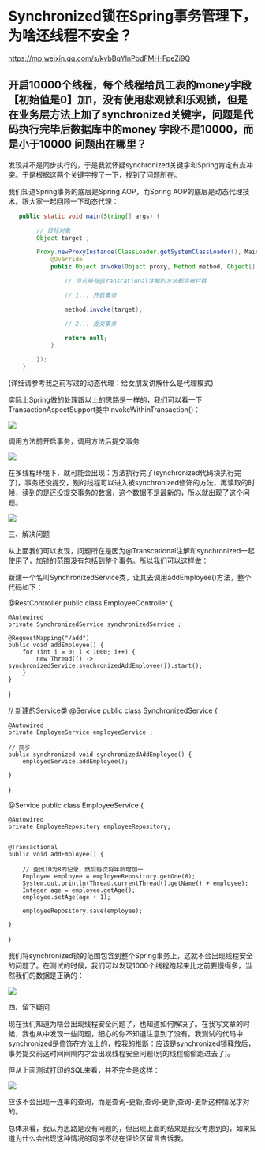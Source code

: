 # Synchronized锁在Spring事务管理下，为啥还线程不安全？

https://mp.weixin.qq.com/s/kvbBqYlnPbdFMH-FpeZi9Q

## 开启10000个线程，每个线程给员工表的money字段【初始值是0】加1，没有使用悲观锁和乐观锁，但是在业务层方法上加了synchronized关键字，问题是代码执行完毕后数据库中的money 字段不是10000，而是小于10000 问题出在哪里？
   
发现并不是同步执行的，于是我就怀疑synchronized关键字和Spring肯定有点冲突。于是根据这两个关键字搜了一下，找到了问题所在。

我们知道Spring事务的底层是Spring AOP，而Spring AOP的底层是动态代理技术。跟大家一起回顾一下动态代理：

```java
   public static void main(String[] args) {

        // 目标对象
        Object target ;

        Proxy.newProxyInstance(ClassLoader.getSystemClassLoader(), Main.class, new InvocationHandler() {
            @Override
            public Object invoke(Object proxy, Method method, Object[] args) throws Throwable {

                // 但凡带有@Transcational注解的方法都会被拦截

                // 1... 开启事务

                method.invoke(target);

                // 2... 提交事务

                return null;
            }

        });
    }
```

(详细请参考我之前写过的动态代理：给女朋友讲解什么是代理模式)

实际上Spring做的处理跟以上的思路是一样的，我们可以看一下TransactionAspectSupport类中invokeWithinTransaction()：

![](https://ws2.sinaimg.cn/large/006tKfTcly1g1czpcmouvj30u00esdip.jpg)

调用方法前开启事务，调用方法后提交事务

![](https://ws3.sinaimg.cn/large/006tKfTcly1g1czpumy32j30tr0hbabw.jpg)

在多线程环境下，就可能会出现：方法执行完了(synchronized代码块执行完了)，事务还没提交，别的线程可以进入被synchronized修饰的方法，再读取的时候，读到的是还没提交事务的数据，这个数据不是最新的，所以就出现了这个问题。


![](https://ws4.sinaimg.cn/large/006tKfTcly1g1czq5bydqj30u00f640i.jpg)

三、解决问题

从上面我们可以发现，问题所在是因为@Transcational注解和synchronized一起使用了，加锁的范围没有包括到整个事务。所以我们可以这样做：

新建一个名叫SynchronizedService类，让其去调用addEmployee()方法，整个代码如下：

@RestController
public class EmployeeController {

    @Autowired
    private SynchronizedService synchronizedService ;

    @RequestMapping("/add")
    public void addEmployee() {
        for (int i = 0; i < 1000; i++) {
            new Thread(() -> synchronizedService.synchronizedAddEmployee()).start();
        }
    }
}

// 新建的Service类
@Service
public class SynchronizedService {

    @Autowired
    private EmployeeService employeeService ;

    // 同步
    public synchronized void synchronizedAddEmployee() {
        employeeService.addEmployee();

    }
}

@Service
public class EmployeeService {

    @Autowired
    private EmployeeRepository employeeRepository;


    @Transactional
    public void addEmployee() {

        // 查出ID为8的记录，然后每次将年龄增加一
        Employee employee = employeeRepository.getOne(8);
        System.out.println(Thread.currentThread().getName() + employee);
        Integer age = employee.getAge();
        employee.setAge(age + 1);

        employeeRepository.save(employee);

    }
}

我们将synchronized锁的范围包含到整个Spring事务上，这就不会出现线程安全的问题了。在测试的时候，我们可以发现1000个线程跑起来比之前要慢得多，当然我们的数据是正确的：

![](https://ws1.sinaimg.cn/large/006tKfTcly1g1czqu55w8j309z02pt8o.jpg)

四、留下疑问

现在我们知道为啥会出现线程安全问题了，也知道如何解决了。在我写文章的时候，我也从中发现一些问题，细心的你不知道注意到了没有。我测试的代码中synchronized是修饰在方法上的，按我的推断：应该是synchronized锁释放后，事务提交前这时间间隔内才会出现线程安全问题(别的线程偷偷跑进去了)。

但从上面测试打印的SQL来看，并不完全是这样：

![](https://ws1.sinaimg.cn/large/006tKfTcly1g1czqu55w8j309z02pt8o.jpg)

应该不会出现一连串的查询，而是查询-更新,查询-更新,查询-更新这种情况才对的。

总体来看，我认为思路是没有问题的，但出现上面的结果是我没考虑到的，如果知道为什么会出现这种情况的同学不妨在评论区留言告诉我。







